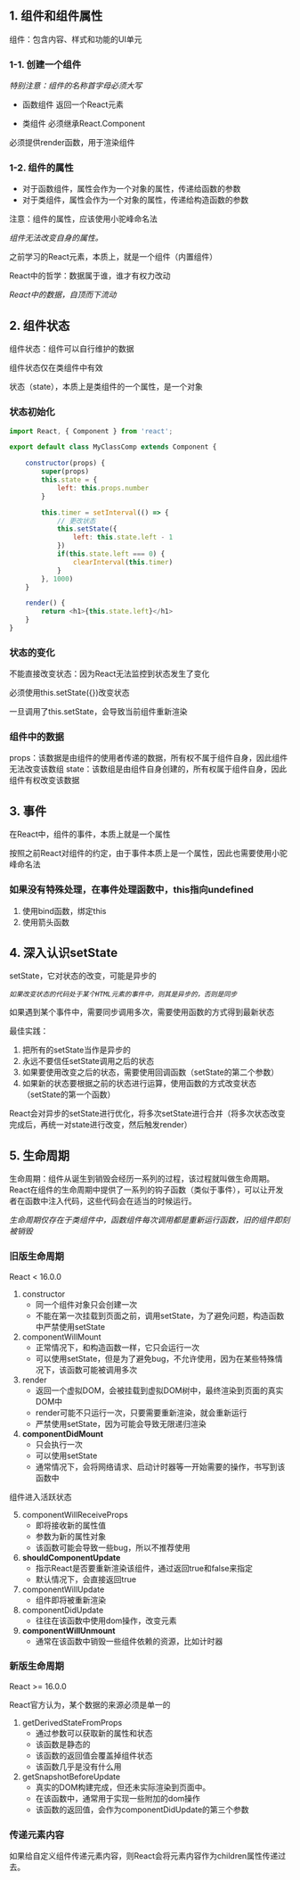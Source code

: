 ## 1. 组件和组件属性

组件：包含内容、样式和功能的UI单元

### 1-1. 创建一个组件
*特别注意：组件的名称首字母必须大写*

- 函数组件
返回一个React元素

- 类组件
必须继承React.Component

必须提供render函数，用于渲染组件

### 1-2. 组件的属性
- 对于函数组件，属性会作为一个对象的属性，传递给函数的参数
- 对于类组件，属性会作为一个对象的属性，传递给构造函数的参数

注意：组件的属性，应该使用小驼峰命名法

*组件无法改变自身的属性。*

之前学习的React元素，本质上，就是一个组件（内置组件）

React中的哲学：数据属于谁，谁才有权力改动

*React中的数据，自顶而下流动*

## 2. 组件状态

组件状态：组件可以自行维护的数据

组件状态仅在类组件中有效

状态（state），本质上是类组件的一个属性，是一个对象

### 状态初始化
```javascript
import React, { Component } from 'react';

export default class MyClassComp extends Component {

    constructor(props) {
        super(props)
        this.state = {
            left: this.props.number
        }

        this.timer = setInterval(() => {
            // 更改状态
            this.setState({
                left: this.state.left - 1
            })
            if(this.state.left === 0) {
                clearInterval(this.timer)
            }
        }, 1000)
    }

    render() {
        return <h1>{this.state.left}</h1>
    }
}
```

### 状态的变化

不能直接改变状态：因为React无法监控到状态发生了变化

必须使用this.setState({})改变状态

一旦调用了this.setState，会导致当前组件重新渲染

### 组件中的数据

props：该数据是由组件的使用者传递的数据，所有权不属于组件自身，因此组件无法改变该数组
state：该数组是由组件自身创建的，所有权属于组件自身，因此组件有权改变该数据

## 3. 事件
在React中，组件的事件，本质上就是一个属性

按照之前React对组件的约定，由于事件本质上是一个属性，因此也需要使用小驼峰命名法

### 如果没有特殊处理，在事件处理函数中，this指向undefined

1. 使用bind函数，绑定this
2. 使用箭头函数

## 4. 深入认识setState
setState，它对状态的改变，可能是异步的

*`如果改变状态的代码处于某个HTML元素的事件中，则其是异步的，否则是同步`*

如果遇到某个事件中，需要同步调用多次，需要使用函数的方式得到最新状态

最佳实践：

1. 把所有的setState当作是异步的
2. 永远不要信任setState调用之后的状态
3. 如果要使用改变之后的状态，需要使用回调函数（setState的第二个参数）
4. 如果新的状态要根据之前的状态进行运算，使用函数的方式改变状态（setState的第一个函数）

React会对异步的setState进行优化，将多次setState进行合并（将多次状态改变完成后，再统一对state进行改变，然后触发render）

## 5. 生命周期
生命周期：组件从诞生到销毁会经历一系列的过程，该过程就叫做生命周期。React在组件的生命周期中提供了一系列的钩子函数（类似于事件），可以让开发者在函数中注入代码，这些代码会在适当的时候运行。

*生命周期仅存在于类组件中，函数组件每次调用都是重新运行函数，旧的组件即刻被销毁*

### 旧版生命周期

React < 16.0.0

1. constructor
    - 同一个组件对象只会创建一次
    - 不能在第一次挂载到页面之前，调用setState，为了避免问题，构造函数中严禁使用setState
2. componentWillMount
    - 正常情况下，和构造函数一样，它只会运行一次
    - 可以使用setState，但是为了避免bug，不允许使用，因为在某些特殊情况下，该函数可能被调用多次
3. render
    - 返回一个虚拟DOM，会被挂载到虚拟DOM树中，最终渲染到页面的真实DOM中
    - render可能不只运行一次，只要需要重新渲染，就会重新运行
    - 严禁使用setState，因为可能会导致无限递归渲染
4. **componentDidMount**
    - 只会执行一次
    - 可以使用setState
    - 通常情况下，会将网络请求、启动计时器等一开始需要的操作，书写到该函数中

组件进入活跃状态

5. componentWillReceiveProps
    - 即将接收新的属性值
    - 参数为新的属性对象
    - 该函数可能会导致一些bug，所以不推荐使用
6. **shouldComponentUpdate**
    - 指示React是否要重新渲染该组件，通过返回true和false来指定
    - 默认情况下，会直接返回true
7. componentWillUpdate
    - 组件即将被重新渲染
8. componentDidUpdate
    - 往往在该函数中使用dom操作，改变元素
9. **componentWillUnmount**
    - 通常在该函数中销毁一些组件依赖的资源，比如计时器

### 新版生命周期
React >= 16.0.0

React官方认为，某个数据的来源必须是单一的

1. getDerivedStateFromProps
    - 通过参数可以获取新的属性和状态
    - 该函数是静态的
    - 该函数的返回值会覆盖掉组件状态
    - 该函数几乎是没有什么用
2. getSnapshotBeforeUpdate
    - 真实的DOM构建完成，但还未实际渲染到页面中。
    - 在该函数中，通常用于实现一些附加的dom操作
    - 该函数的返回值，会作为componentDidUpdate的第三个参数

### 传递元素内容

如果给自定义组件传递元素内容，则React会将元素内容作为children属性传递过去。